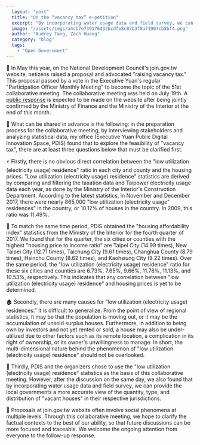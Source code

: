 ```yaml
---
  layout: "post"
  title: "On the “vacancy tax” e-petition"
  excerpt: "By incorporating water usage data and field survey, we can provide the local governments a more accurate view."
  image: "/assets/imgs/a4cb7e739176432bcdfe8c07b3f8a71907cb5bf4.png"
  author: "Audrey Tang, Zach Huang"
  category: "blog"
  tags: 
    - "Open Government"
---
```


🙋 In May this year, on the National Development Council's join.gov.tw website, netizens raised a proposal and advocated "raising vacancy tax." This proposal passed by a vote in the Executive Yuan's regular "Participation Officer Monthly Meeting" to become the topic of the 51st collaborative meeting. The collaborative meeting was held on July 19th. A [public response](https://join.gov.tw/idea/detail/348212d3-179e-4789-9e1e-ff2bcf4c00c8) is expected to be made on the website after being jointly confirmed by the Ministry of Finance and the Ministry of the Interior at the end of this month.

🤔 What can be shared in advance is the following: in the preparation process for the collaborative meeting, by interviewing stakeholders and analyzing statistical data, my office (Executive Yuan Public Digital Innovation Space, PDIS) found that to explore the feasibility of "vacancy tax", there are at least three questions below that must be clarified first.

⚡ Firstly, there is no obvious direct correlation between the "low utilization (electricity usage) residence" ratio in each city and county and the housing prices. "Low utilization (electricity usage) residence" statistics are derived by comparing and filtering the taxation data and Taipower electricity usage data each year, as done by the Ministry of the Interior's Construction Department. According to the latest statistics, in November and December 2017, there were nearly 865,000 "low utilization (electricity usage" residences" in the country, or 10.12% of houses in the country. In 2009, this ratio was 11.49%.

🔎 To match the same time period, PDIS obtained the "housing affordability index" statistics from the Ministry of the Interior for the fourth quarter of 2017. We found that for the quarter, the six cities or counties with the highest "housing price to income ratio" are Taipei City (14.99 times), New Taipei City (12.71 times), Taichung City (9.61 times), Changhua County (8.79 times), Hsinchu County (8.62 times), and Kaohsiung City (8.22 times). Over the same period, the "low utilization (electricity usage) residence" ratio for these six cities and counties are 6.73%, 7.65%, 9.66%, 11.78%, 11.13%, and 10.53%, respectively. This indicates that any correlation between "low utilization (electricity usage) residence" and housing prices is yet to be determined.

🏚 Secondly, there are many causes for "low utilization (electricity usage) residences." It is difficult to generalize. From the point of view of regional statistics, it may be that the population is moving out, or it may be the accumulation of unsold surplus houses. Furthermore, in addition to being own by investors and not yet rented or sold, a house may also be under-utilized due to other factors such as its remote location, a complication in its right of ownership, or its owner's unwillingness to manage. In short, the multi-dimensional nature behind the phenomenon of "low utilization (electricity usage) residence" should not be overlooked.

🚰 Thirdly, PDIS and the organizers chose to use the "low utilization (electricity usage) residence" statistics as the basis of this collaborative meeting. However, after the discussion on the same day, we also found that by incorporating water usage data and field survey, we can provide the local governments a more accurate view of the quantity, type, and distribution of "vacant houses" in their respective jurisdictions.

📂 Proposals at join.gov.tw website often involve social phenomena at multiple levels. Through this collaborative meeting, we hope to clarify the factual contexts to the best of our ability, so that future discussions can be more focused and traceable. We welcome the ongoing attention from everyone to the follow-up response.
